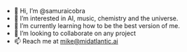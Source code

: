 - 👋 Hi, I’m @samuraicobra
- 👀 I’m interested in AI, music, chemistry and the universe.
- 🌱 I’m currently learning how to be the best version of me.
- 💞️ I’m looking to collaborate on any project
- 📫 Reach me at mike@midatlantic.ai
